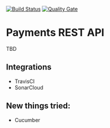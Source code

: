 [![Build Status](https://travis-ci.org/islomar/payments-api.svg)](https://travis-ci.org/islomar/payments-api)
[![Quality Gate](https://sonarcloud.io/api/project_badges/measure?project=com.islomar%3Apayments-api&metric=alert_status)](https://sonarcloud.io/dashboard/index/com.islomar.payments:payments-api)

# Payments REST API
TBD

## Integrations
* TravisCI
* SonarCloud


## New things tried:
* Cucumber
